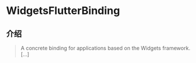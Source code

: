 # WidgetsFlutterBinding

## 介绍

> A concrete binding for applications based on the Widgets framework. [...]
